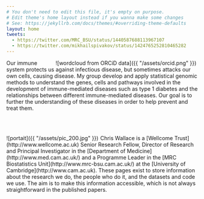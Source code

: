 ```yaml
---
# You don't need to edit this file, it's empty on purpose.
# Edit theme's home layout instead if you wanna make some changes
# See: https://jekyllrb.com/docs/themes/#overriding-theme-defaults
layout: home
tweets:
  - https://twitter.com/MRC_BSU/status/1440587688113967107
  - https://twitter.com/mikhailspivakov/status/1424765252810465282
---
```


<div style="float:right; margin-right: 5px;    margin-left: 0px;" markdown="1">
![wordcloud from ORCiD data]({{ "/assets/orcid.png" }})
</div>

<div style=".intro-header">
Our immune system protects us against infectious disease, but
sometimes attacks our own cells, causing disease.  My group
develop and apply statistical genomic methods to understand
the genes, cells and pathways involved in the development of immune-mediated
diseases such as type 1 diabetes and the relationships between
different immune-mediated diseases.  Our goal is to further the
understanding of these diseases in order to help prevent and treat
them.
</div>

<br/><br/>

<div style="float:left; margin-right: 5px;    margin-left: 0px;" markdown="1">
![portait]({{ "/assets/pic_200.jpg" }})
</div>
Chris Wallace is a [Wellcome Trust](http://www.wellcome.ac.uk) Senior Research Fellow, Director of Research and Principal Investigator in the
[Department of Medicine](http://www.med.cam.ac.uk/) and a Programme Leader in the [MRC Biostatistics Unit](http://www.mrc-bsu.cam.ac.uk/) at the
[University of Cambridge](http://www.cam.ac.uk).  These pages exist to store information about the research we do, the people who do it, and the datasets and code we use.  The aim is to make
this information accessible, which is not always straightforward in the
published papers.


